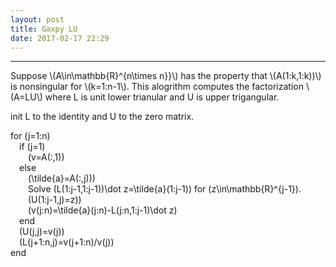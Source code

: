 ```yaml
---
layout: post
title: Gaxpy LU
date: 2017-02-17 22:29
---
```


----------------
<div>
Suppose \(A\in\mathbb{R}^{n\times n}}\) has the property that \(A(1:k,1:k))\) is nonsingular for \(k=1:n-1\). This alogrithm computes the factorization \(A=LU\) where L is unit lower trianular and U is upper trigangular.<br/>

init L to the identity and U to the zero matrix.<br/>

for \(j=1:n\)<br/>
&emsp;if \(j=1\)<br/>
&emsp;&emsp;\(v=A(:,1)\)<br/>
&emsp;else<br/>
&emsp;&emsp;\(\tilde{a}=A(:,j))\)<br/>
&emsp;&emsp;Solve \(L(1:j-1,1:j-1))\dot z=\tilde{a}(1:j-1)\) for \(z\in\mathbb{R}^{j-1}\).<br/>
&emsp;&emsp;\(U(1:j-1,j)=z)\)<br/>
&emsp;&emsp;\(v(j:n)=\tilde{a}(j:n)-L(j:n,1:j-1)\dot z\)<br/>
&emsp;end<br/>
&emsp;\(U(j,j)=v(j)\)<br/>
&emsp;\(L(j+1:n,j)=v(j+1:n)/v(j)\)<br/>
end<br/>
</div>

